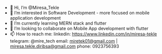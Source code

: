 - 👋 Hi, I’m @Miresa_Tekle
- 👀 I’m interested in Software Development - more focused on mobile application development
- 🌱 I’m currently learning MERN stack and flutter
- 💞️ I’m looking to collaborate on Mobile App development with flutter
- 📫 How to reach me:
    linkedin: https://www.linkedin.com/in/miresa-tekle
    telegram: @mire_tech
    email: miretek01@gmail.com | miresa.tekle.diribsa@gmail.com
    phone: 0923756393
